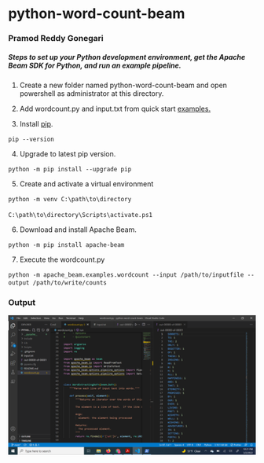 # python-word-count-beam
### Pramod Reddy Gonegari

##### Steps to set up your Python development environment, get the Apache Beam SDK for Python, and run an example pipeline.


1. Create a new folder named python-word-count-beam and open powershell as administrator at this directory.

2. Add wordcount.py and input.txt from quick start [examples.](https://github.com/apache/beam/tree/master/sdks/python/apache_beam/examples)

3. Install [pip](https://pip.pypa.io/en/stable/installing/).
```
pip --version
```

4. Upgrade to latest pip version.
```
python -m pip install --upgrade pip
```

5. Create and activate a virtual environment
```
python -m venv C:\path\to\directory

C:\path\to\directory\Scripts\activate.ps1
```

6. Download and install Apache Beam.
```
python -m pip install apache-beam
```

7. Execute the wordcount.py
```
python -m apache_beam.examples.wordcount --input /path/to/inputfile --output /path/to/write/counts
```

### Output
![Output Image](https://raw.githubusercontent.com/pramod096/python-word-count-beam/main/images/output.png)




